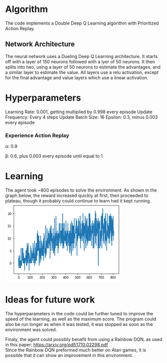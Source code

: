 # Algorithm
The code implements a Double Deep Q Learning algorithm with Prioritized Action Replay.

## Network Architecture
The neural network uses a Dueling Deep Q Learning architecture. It starts off with a layer of 150 neurons followed with a lyer of 50 neurons.
It then splits into two, using a layer of 50 neurons to estimate the advantages, and a similar layer to estimate the value. All layers use a relu activation,
except for the final advantage and value layers which use a linear activation.

# Hyperparameters
Learning Rate: 0.001, getting multiplied by 0.998 every episode
Update Frequency: Every 4 steps
Update Batch Size: 16
Epsilon: 0.3, minus 0.003 every episode
### Experience Action Replay

&alpha;: 0.9

&beta;: 0.6, plus 0.003 every episode until equal to 1

# Learning

The agent took ~800 episodes to solve the environment. As shown in the graph below, 
the reward increased quickly at first, then proceeded to plateau, though it probably could continue to learn
had it kept running.
![graph](Learning_Curve.png)

# Ideas for future work
The hyperparameters in the code could be further tuned to improve the speed of the learning, as well as the maximum score. 
The program could also be run longer as when it was tested, it was stopped as soon as the environment was solved.

Finaly, the agent could possibly benefit from using a Rainbow DQN, as used in this paper: https://arxiv.org/pdf/1710.02298.pdf  
Since the Rainbow DQN preformed much better on Atari games, it is possible that it can show an improvement in this environment.
